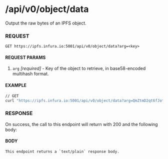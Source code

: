# /api/v0/object/data

Output the raw bytes of an IPFS object.

### REQUEST

`GET https://ipfs.infura.io:5001/api/v0/object/data?arg=<key>`

#### REQUEST PARAMS
1. `arg` _[required]_ - Key of the object to retrieve, in base58-encoded multihash format. 

#### EXAMPLE
```bash
// GET
curl "https://ipfs.infura.io:5001/api/v0/object/data?arg=QmZtmD2qt6fJot32nabSP3CUjicnypEBz7bHVDhPQt9aAy"
```

### RESPONSE

On success, the call to this endpoint will return with 200 and the following body:

#### BODY
```
This endpoint returns a `text/plain` response body.
```